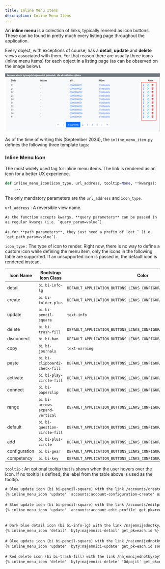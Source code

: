 ```yaml
---
title: Inline Menu Items
description: Inline Menu Items
---
```


An **inline menu** is a colection of links, typically renered as icon buttons. These can be found in pretty much every listing page throughout the application.

Every object, with exceptions of course, has a **detail**, **update** and **delete** views associated with them. For that reason there are usually three icons (inline menu items) for each object in a listing page (as can be observed on the image below).

![Example](example_menu_items.png)

As of the time of writing this (September 2024), the `inline_menu_item.py` defines the following three template tags:

### Inline Menu Icon

The most widely used tag for inline menu items. The link is rendered as an icon for a better UX experience.

```Python title="Function signature"
def inline_menu_icon(icon_type, url_address, tooltip=None, **kwargs):
    ...
```

The only mandatory parameters are the `url_address` and `icon_type`.

`url_address`
:   A reversible view name.

    As the function accepts kwargs, **query parameters** can be passed in as regular kwargs (i.e. `query_param=value`).

    As for **path parameters**, they just need a prefix of `get_` (i.e. `get_path_param=value`).

`icon_type`
:   The type of icon to render. Right now, there is no way to define a custom icon while defining the menu item, only the icons in the following table are supported. If an unsupported icon is passed in, the default icon is rendered instead.

| Icon Name     | Bootstrap Icon Class              | Color                                                                    | Label       |
|---------------|-----------------------------------|--------------------------------------------------------------------------|-------------|
| detail        | `bi bi-info-lg`                   | `DEFAULT_APPLICATION_BUTTONS_LINKS_CONFIGURATION['link_color_normal']`   | Detail      |
| create        | `bi bi-folder-plus`               | `DEFAULT_APPLICATION_BUTTONS_LINKS_CONFIGURATION['link_color_success']`  | Vytvořit    |
| update        | `bi bi-pencil-square`             | `text-info`                                                              | Upravit     |
| delete        | `bi bi-trash-fill`                | `DEFAULT_APPLICATION_BUTTONS_LINKS_CONFIGURATION['link_color_danger']`   | Vymazat     |
| disconnect    | `bi bi-ban`                       | `DEFAULT_APPLICATION_BUTTONS_LINKS_CONFIGURATION['link_color_danger']`   | Odpojit     |
| copy          | `bi bi-journals`                  | `text-warning`                                                           | Kopírovat   |
| paste         | `bi bi-clipboard2-check-fill`     | `DEFAULT_APPLICATION_BUTTONS_LINKS_CONFIGURATION['link_color_success']`  | Vložit      |
| activate      | `bi bi-play-circle-fill`          | `DEFAULT_APPLICATION_BUTTONS_LINKS_CONFIGURATION['link_color_success']`  | Aktivovat   |
| connect       | `bi bi-paperclip`                 | `DEFAULT_APPLICATION_BUTTONS_LINKS_CONFIGURATION['link_color_success']`  | Připojit    |
| range         | `bi bi-arrows-expand-vertical`    | `DEFAULT_APPLICATION_BUTTONS_LINKS_CONFIGURATION['link_color_success']`  | Rozsah      |
| default       | `bi bi-question-circle-fill`      | `DEFAULT_APPLICATION_BUTTONS_LINKS_CONFIGURATION['link_color_danger']`   | Invalid icon|
| add           | `bi bi-plus-circle`               | `DEFAULT_APPLICATION_BUTTONS_LINKS_CONFIGURATION['link_color_normal']`   | Přidat      |
| configuration | `bi bi-gear`                      | `DEFAULT_APPLICATION_BUTTONS_LINKS_CONFIGURATION['link_color_success']`  | Konfigurace |
| competency    | `bi bi-key`                       | `DEFAULT_APPLICATION_BUTTONS_LINKS_CONFIGURATION['link_color_danger']`   | Oprávnění   |

`tooltip`
:   An optional tooltip that is shown when the user hovers over the icon. If no tooltip is defined, the label from the table above is used as the tooltip.

```HTML title="Examples"
# Blue update icon (bi bi-pencil-square) with the link /accounts/createconfiguration/?user_id=16
{% inline_menu_icon 'update' 'accounts:account-configuration-create' user_id=requested_user.pk %}

# Blue update icon (bi bi-pencil-square) with the link /accounts/editprofile/16/ 
{% inline_menu_icon 'update' 'accounts:account-edit-profile' get_pk=requested_user.pk %}


# Dark blue detail icon (bi bi-info-lg) with the link /najemnijednotky/bytydetail/1/ 
{% inline_menu_icon 'detail' 'byty:najemnici-detail' get_pk=each.id %}

# Blue update icon (bi bi-pencil-square) with the link /najemnijednotky/bytyupdate/1/?sourcecaller=L&referraldumid=1
{% inline_menu_icon 'update' 'byty:najemnici-update' get_pk=each.id sourcecaller='L' referraldumid=referral_dum.pk %}

# Red delete icon (bi bi-trash-fill) with the link /najemnijednotky/bytydelete/1/?sourcecaller=L&referraldumid=1
{% inline_menu_icon 'delete' 'byty:najemnici-delete' 'Odpojit' get_pk=each.id sourcecaller='L' referraldumid=referral_dum.pk %}
```